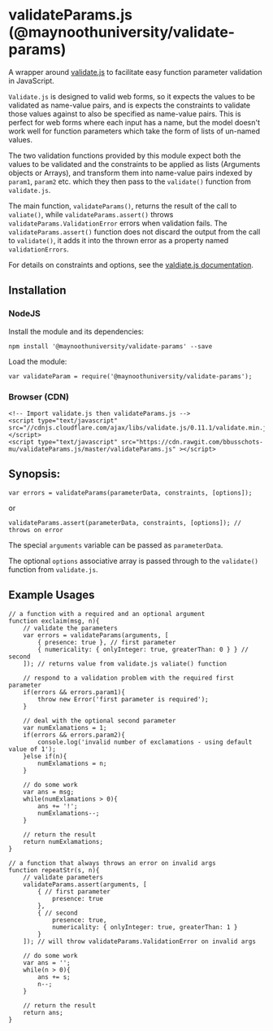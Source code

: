 # validateParams.js (@maynoothuniversity/validate-params)

A wrapper around [validate.js](https://validatejs.org/) to facilitate easy
function parameter validation in JavaScript.

`Validate.js` is designed to valid web forms, so it expects the values to be
validated as name-value pairs, and is expects the constraints to validate those
values against to also be specified as name-value pairs. This is perfect for
web forms where each input has a name, but the model doesn't work well for
function parameters which take the form of lists of un-named values.

The two validation functions provided by this module expect both the
values to be validated and the constraints to be applied as lists (Arguments
objects or Arrays), and transform them into name-value pairs indexed by
`param1`, `param2` etc. which they then pass to the `validate()` function from
`validate.js`.

The main function, `validateParams()`, returns the result of the call to
`valiate()`, while `validateParams.assert()` throws
`validateParams.ValidationError` errors when validation fails. The
`validateParams.assert()` function does not discard the output from the call to
`validate()`, it adds it into the thrown error as a property named
`validationErrors`.

For details on constraints and options, see the
[valdiate.js documentation](https://validatejs.org/).

## Installation

### NodeJS

Install the module and its dependencies:

```
npm install '@maynoothuniversity/validate-params' --save
```

Load the module:

```
var validateParam = require('@maynoothuniversity/validate-params');
```

### Browser (CDN)

```
<!-- Import validate.js then validateParams.js -->
<script type="text/javascript" src="//cdnjs.cloudflare.com/ajax/libs/validate.js/0.11.1/validate.min.js"></script>
<script type="text/javascript" src="https://cdn.rawgit.com/bbusschots-mu/validateParams.js/master/validateParams.js" ></script>
```

## Synopsis:

```
var errors = validateParams(parameterData, constraints, [options]);
```

or

```
validateParams.assert(parameterData, constraints, [options]); // throws on error
```

The special `arguments` variable can be passed as `parameterData`.

The optional `options` associative array is passed through to the `validate()`
function from `validate.js`.

## Example Usages

```
// a function with a required and an optional argument
function exclaim(msg, n){
    // validate the parameters
    var errors = validateParams(arguments, [
        { presence: true }, // first parameter
        { numericality: { onlyInteger: true, greaterThan: 0 } } // second
    ]); // returns value from validate.js valiate() function
    
    // respond to a validation problem with the required first parameter
    if(errors && errors.param1){
        throw new Error('first parameter is required');
    }
    
    // deal with the optional second parameter
    var numExlamations = 1;
    if(errors && errors.param2){
        console.log('invalid number of exclamations - using default value of 1');
    }else if(n){
        numExlamations = n;
    }
    
    // do some work
    var ans = msg;
    while(numExlamations > 0){
        ans += '!';
        numExlamations--;
    }
    
    // return the result
    return numExlamations;
}

// a function that always throws an error on invalid args
function repeatStr(s, n){
    // validate parameters
    validateParams.assert(arguments, [
        { // first parameter
            presence: true
        },
        { // second
            presence: true,
            numericality: { onlyInteger: true, greaterThan: 1 }
        }
    ]); // will throw validateParams.ValidationError on invalid args
    
    // do some work
    var ans = '';
    while(n > 0){
        ans += s;
        n--;
    }
    
    // return the result
    return ans;
}
```